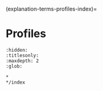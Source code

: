 (explanation-terms-profiles-index)=
# Profiles

```{toctree}
:hidden:
:titlesonly:
:maxdepth: 2
:glob:

*
*/index
